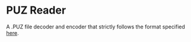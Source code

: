 # PUZ Reader

A .PUZ file decoder and encoder that strictly follows the format specified [here](https://code.google.com/archive/p/puz/wikis/FileFormat.wiki).
